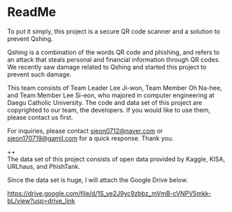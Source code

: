 # ReadMe

To put it simply, this project is a secure QR code scanner and a solution to prevent Qshing.

Qshing is a combination of the words QR code and phishing, and refers to an attack that steals personal and financial information through QR codes. We recently saw damage related to Qshing and started this project to prevent such damage.

This team consists of Team Leader Lee Ji-won, Team Member Oh Na-hee, and Team Member Lee Si-eon, who majored in computer engineering at Daegu Catholic University. The code and data set of this project are copyrighted to our team, the developers. If you would like to use them, please contact us first.

For inquiries, please contact sieon0712@naver.com or sieon170719@gamil.com for a quick response. Thank you.   

   
++   
The data set of this project consists of open data provided by Kaggle, KISA, URLhaus, and PhishTank.

Since the data set is huge, I will attach the Google Drive below.

https://drive.google.com/file/d/1S_ve2J9yc9zbbz_mVmB-cVNPV5mkk-bL/view?usp=drive_link
